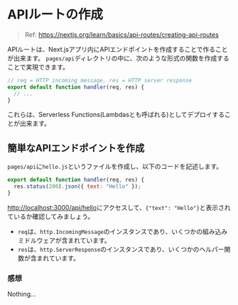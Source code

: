 # APIルートの作成

> Ref: https://nextjs.org/learn/basics/api-routes/creating-api-routes

APIルートは、Next.jsアプリ内にAPIエンドポイントを作成することで作ることが出来ます。
`pages/api`ディレクトリの中に、次のような形式の関数を作成することで実現できます。

```javascript
// req = HTTP incoming message, res = HTTP server response
export default function handler(req, res) {
  // ...
}
```

これらは、Serverless Functions(Lambdasとも呼ばれる)としてデプロイすることが出来ます。

## 簡単なAPIエンドポイントを作成

`pages/api`に`hello.js`というファイルを作成し、以下のコードを記述します。

```javascript
export default function handler(req, res) {
  res.status(200).json({ text: "Hello" });
}
```

[http://localhost:3000/api/hello](http://localhost:3000/api/hello)にアクセスして、`{"text": "Hello"}`と表示されているか確認してみましょう。

- `req`は、`http.IncomingMessage`のインスタンスであり、いくつかの組み込みミドルウェアが含まれています。
- `res`は、`http.ServerResponse`のインスタンスであり、いくつかのヘルパー関数が含まれています。

### 感想

Nothing...
